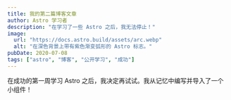 ```yaml
---
title: 我的第二篇博客文章
author: Astro 学习者
description: "在学习了一些 Astro 之后，我无法停止！"
image:
  url: "https://docs.astro.build/assets/arc.webp"
  alt: "在深色背景上带有紫色渐变弧形的 Astro 标志。"
pubDate: 2020-07-08
tags: ["astro", "博客", "公开学习", "成功"]
---
```


在成功的第一周学习 Astro 之后，我决定再试试。我从记忆中编写并导入了一个小组件！
